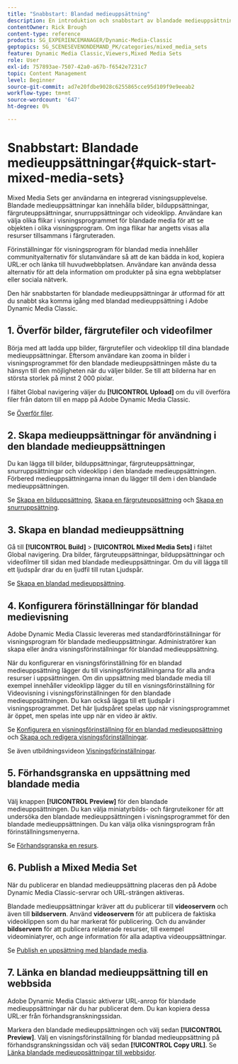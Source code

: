 ```yaml
---
title: "Snabbstart: Blandad medieuppsättning"
description: En introduktion och snabbstart av blandade medieuppsättningar som hjälper dig att komma igång snabbt i Adobe Dynamic Media Classic.
contentOwner: Rick Brough
content-type: reference
products: SG_EXPERIENCEMANAGER/Dynamic-Media-Classic
geptopics: SG_SCENESEVENONDEMAND_PK/categories/mixed_media_sets
feature: Dynamic Media Classic,Viewers,Mixed Media Sets
role: User
exl-id: 757893ae-7507-42a0-a67b-f6542e7231c7
topic: Content Management
level: Beginner
source-git-commit: ad7e20fdbe9028c6255865cce95d109f9e9eeab2
workflow-type: tm+mt
source-wordcount: '647'
ht-degree: 0%

---
```


# Snabbstart: Blandade medieuppsättningar{#quick-start-mixed-media-sets}

Mixed Media Sets ger användarna en integrerad visningsupplevelse. Blandade medieuppsättningar kan innehålla bilder, bilduppsättningar, färgruteuppsättningar, snurruppsättningar och videoklipp. Användare kan välja olika flikar i visningsprogrammet för blandade media för att se objekten i olika visningsprogram. Om inga flikar har angetts visas alla resurser tillsammans i färgruteraden.

Förinställningar för visningsprogram för blandad media innehåller communityalternativ för slutanvändare så att de kan bädda in kod, kopiera URL:er och länka till huvudwebbplatsen. Användare kan använda dessa alternativ för att dela information om produkter på sina egna webbplatser eller sociala nätverk.

Den här snabbstarten för blandade medieuppsättningar är utformad för att du snabbt ska komma igång med blandad medieuppsättning i Adobe Dynamic Media Classic.

## 1. Överför bilder, färgrutefiler och videofilmer

Börja med att ladda upp bilder, färgrutefiler och videoklipp till dina blandade medieuppsättningar. Eftersom användare kan zooma in bilder i visningsprogrammet för den blandade medieuppsättningen måste du ta hänsyn till den möjligheten när du väljer bilder. Se till att bilderna har en största storlek på minst 2 000 pixlar.

I fältet Global navigering väljer du **[!UICONTROL Upload]** om du vill överföra filer från datorn till en mapp på Adobe Dynamic Media Classic.

Se [Överför filer](uploading-files.md#uploading-your-files).

## 2. Skapa medieuppsättningar för användning i den blandade medieuppsättningen

Du kan lägga till bilder, bilduppsättningar, färgruteuppsättningar, snurruppsättningar och videoklipp i den blandade medieuppsättningen. Förbered medieuppsättningarna innan du lägger till dem i den blandade medieuppsättningen.

Se [Skapa en bilduppsättning](creating-image-set.md#creating-an-image-set), [Skapa en färgruteuppsättning](creating-swatch-set.md#creating-a-swatch-set) och [Skapa en snurruppsättning](creating-spin-set.md#creating-a-spin-set).

## 3. Skapa en blandad medieuppsättning

Gå till **[!UICONTROL Build]** > **[!UICONTROL Mixed Media Sets]** i fältet Global navigering. Dra bilder, färgruteuppsättningar, bilduppsättningar och videofilmer till sidan med blandade medieuppsättningar. Om du vill lägga till ett ljudspår drar du en ljudfil till rutan Ljudspår.

Se [Skapa en blandad medieuppsättning](creating-mixed-media-set.md#creating-a-mixed-media-set).

## 4. Konfigurera förinställningar för blandad medievisning

Adobe Dynamic Media Classic levereras med standardförinställningar för visningsprogram för blandade medieuppsättningar. Administratörer kan skapa eller ändra visningsförinställningar för blandad medieuppsättning.

När du konfigurerar en visningsförinställning för en blandad medieuppsättning lägger du till visningsförinställningarna för alla andra resurser i uppsättningen. Om din uppsättning med blandade media till exempel innehåller videoklipp lägger du till en visningsförinställning för Videovisning i visningsförinställningen för den blandade medieuppsättningen. Du kan också lägga till ett ljudspår i visningsprogrammet. Det här ljudspåret spelas upp när visningsprogrammet är öppet, men spelas inte upp när en video är aktiv.

Se [Konfigurera en visningsförinställning för en blandad medieuppsättning](setting-mixed-media-set-viewer.md#setting-up-a-mixed-media-set-viewer-preset) och [Skapa och redigera visningsförinställningar](application-setup.md#adding-and-editing-viewer-presets).

Se även utbildningsvideon [Visningsförinställningar](https://s7d5.scene7.com/s7viewers/html5/VideoViewer.html?videoserverurl=https://s7d5.scene7.com/is/content/&amp;emailurl=https://s7d5.scene7.com/s7/emailFriend&amp;serverUrl=https://s7d5.scene7.com/is/image/&amp;config=Scene7SharedAssets/Universal_HTML5_Video&amp;contenturl=https://s7d5.scene7.com/skins/&amp;asset=S7tutorials/550_viewer-presets_converted%20renamed_Done-AVS).

## 5. Förhandsgranska en uppsättning med blandade media

Välj knappen **[!UICONTROL Preview]** för den blandade medieuppsättningen. Du kan välja miniatyrbilds- och färgruteikoner för att undersöka den blandade medieuppsättningen i visningsprogrammet för den blandade medieuppsättningen. Du kan välja olika visningsprogram från förinställningsmenyerna.

Se [Förhandsgranska en resurs](previewing-asset.md#previewing-an-asset).

## 6. Publish a Mixed Media Set

När du publicerar en blandad medieuppsättning placeras den på Adobe Dynamic Media Classic-servrar och URL-strängen aktiveras.

Blandade medieuppsättningar kräver att du publicerar till **videoservern** och även till **bildservern**. Använd **videoservern** för att publicera de faktiska videoklippen som du har markerat för publicering. Och du använder **bildservern** för att publicera relaterade resurser, till exempel videominiatyrer, och ange information för alla adaptiva videouppsättningar.

Se [Publish en uppsättning med blandade media](publishing-mixed-media-set.md#publishing-a-mixed-media-set).

## 7. Länka en blandad medieuppsättning till en webbsida

Adobe Dynamic Media Classic aktiverar URL-anrop för blandade medieuppsättningar när du har publicerat dem. Du kan kopiera dessa URL:er från förhandsgranskningssidan.

Markera den blandade medieuppsättningen och välj sedan **[!UICONTROL Preview]**. Välj en visningsförinställning för blandad medieuppsättning på förhandsgranskningssidan och välj sedan **[!UICONTROL Copy URL]**. Se [Länka blandade medieuppsättningar till webbsidor](linking-mixed-media-set-web.md#linking-a-mixed-media-set-to-a-web-page).
